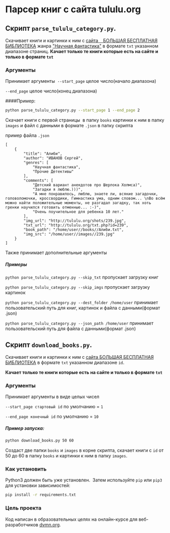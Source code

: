 # Парсер книг с сайта tululu.org

## Скрипт `parse_tululu_category.py`.

Скачивает книги и картинки к ним с [сайта   
БОЛЬШАЯ БЕСПЛАТНАЯ БИБЛИОТЕКА](http://tululu.org) жанра ["Научная фантастика"](http://tululu.org/l55/) в формате `txt` указанном диапазоне страниц.
**Качает только те книги которые есть на сайте и только в формате `txt`**

### Аргументы

Принимает аргументы 
`--start_page` целое число(начало диапазона)

`--end_page` целое число(конец диапазона)

####Пример:

```bash
python parse_tululu_category.py --start_page 1 --end_page 2
```
Скачает книги с первой страницы  в папку `books` картинки к ним в папку `images` и файл с данными в формате `.json` в папку скрипта

пример файла `.json`

```
[
    {
        "title": "Алиби",
        "author": "ИВАНОВ Сергей",
        "genres": [
            "Научная фантастика",
            "Прочие Детективы"
        ],
        "comments": [
            "Детский вариант анекдотов про Шерлока Холмса)",
            "Загадки я люблю.)))",
            "А мне понравилось, люблю, знаете ли, всякие загадочки, головоломочки, кроссвордики, Гимнастика ума, одним словом... \nВо всём можно найти положительные моменты, не разгадал загадку, так хоть гренки научился готовить отменные... :-)",
            "Очень поучительное для ребенка 10 лет."
        ],
        "img_url": "http://tululu.org/shots/239.jpg",
        "txt_url": "http://tululu.org/txt.php?id=239",
        "book_path": "/home/user//books//Алиби.txt",
        "img_src": "/home/user//images//239.jpg"
    }
]
```
Также принимает дополнительные аргументы
##### Примеры

`python parse_tululu_category.py --skip_txt` пропускает загрузку книг

`python parse_tululu_category.py --skip_imgs` пропускает загрузку картинок

`python parse_tululu_category.py --dest_folder /home/user` принимает пользовательский путь для книг, картинок и файла с данными(формат .json)

`python parse_tululu_category.py --json_path /home/user` принимает пользовательский путь для файла с данными(формат .json)



## Скрипт `download_books.py`.

Скачивает книги и картинки к ним с [сайта
БОЛЬШАЯ БЕСПЛАТНАЯ БИБЛИОТЕКА](http://tululu.org) в формате `txt` указанном диапазоне `id`.

**Качает только те книги которые есть на сайте и только в формате `txt`**

### Аргументы

Принимает аргументы в виде целых чисел 

`--start_page стартовый id` по умолчанию = `1`

`--end_page конечный id` по умолчанию = `10`


##### Пример запуска:

```bash
python download_books.py 50 60
```
Создаст две папки `books` и `images` в корне скрипта, скачает книги с `id` от 50 до 60 в папку `books` и картинки к ним в папку `images`.


### Как установить

Python3 должен быть уже установлен. 
Затем используйте `pip` или `pip3` для установки зависимостей:

```bash
pip install -r requirements.txt
```

### Цель проекта

Код написан в образовательных целях на онлайн-курсе для веб-разработчиков [dvmn.org](https://dvmn.org/).